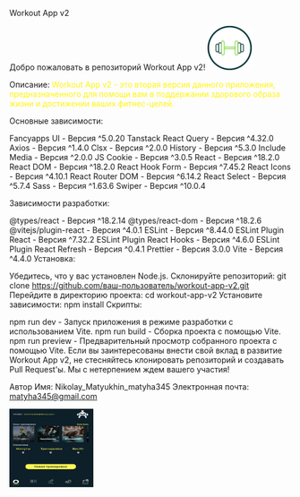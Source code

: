 Workout App v2

Добро пожаловать в репозиторий Workout App v2! <img src="./public/wApp.svg" alt="Alt Text" width="80" height="80">

Описание:
<font color="#fff50a">Workout App v2 - это вторая версия данного приложения, предназначенного для помощи вам в поддержании здорового образа жизни и достижении ваших фитнес-целей.</font>


Основные зависимости:

Fancyapps UI - Версия ^5.0.20
Tanstack React Query - Версия ^4.32.0
Axios - Версия ^1.4.0
Clsx - Версия ^2.0.0
History - Версия ^5.3.0
Include Media - Версия ^2.0.0
JS Cookie - Версия ^3.0.5
React - Версия ^18.2.0
React DOM - Версия ^18.2.0
React Hook Form - Версия ^7.45.2
React Icons - Версия ^4.10.1
React Router DOM - Версия ^6.14.2
React Select - Версия ^5.7.4
Sass - Версия ^1.63.6
Swiper - Версия ^10.0.4


Зависимости разработки:

@types/react - Версия ^18.2.14
@types/react-dom - Версия ^18.2.6
@vitejs/plugin-react - Версия ^4.0.1
ESLint - Версия ^8.44.0
ESLint Plugin React - Версия ^7.32.2
ESLint Plugin React Hooks - Версия ^4.6.0
ESLint Plugin React Refresh - Версия ^0.4.1
Prettier - Версия 3.0.0
Vite - Версия ^4.4.0
Установка:

Убедитесь, что у вас установлен Node.js.
Склонируйте репозиторий: git clone https://github.com/ваш-пользователь/workout-app-v2.git
Перейдите в директорию проекта: cd workout-app-v2
Установите зависимости: npm install
Скрипты:

npm run dev - Запуск приложения в режиме разработки с использованием Vite.
npm run build - Сборка проекта с помощью Vite.
npm run preview - Предварительный просмотр собранного проекта с помощью Vite.
Если вы заинтересованы внести свой вклад в развитие Workout App v2, не стесняйтесь клонировать репозиторий и создавать Pull Request'ы. Мы с нетерпением ждем вашего участия!


Автор
Имя: Nikolay_Matyukhin_matyha345
Электронная почта: matyha345@gmail.com

<img src="./public/preview.png" alt="Alt Text" width="150" height="140">